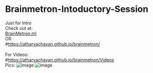 # Brainmetron-Intoductory-Session
Just for Intro
<br>
Check out at: <br>
<a href="http://brainmetron.ml/">BrainMetron.ml</a>
<br> OR <br>
#https://atharvachavan.github.io/brainmetron/
<br> <br>
For Videos:
<br>
#https://atharvachavan.github.io/brainmetron/Videos
<br>
Pics:
![image](https://user-images.githubusercontent.com/91623466/135617166-4b63ac4e-170d-4cfd-8bf8-c529a429bacc.png)
![image](https://user-images.githubusercontent.com/91623466/135617420-f2c8397b-1508-4556-8a67-ffd48536beb4.png)
